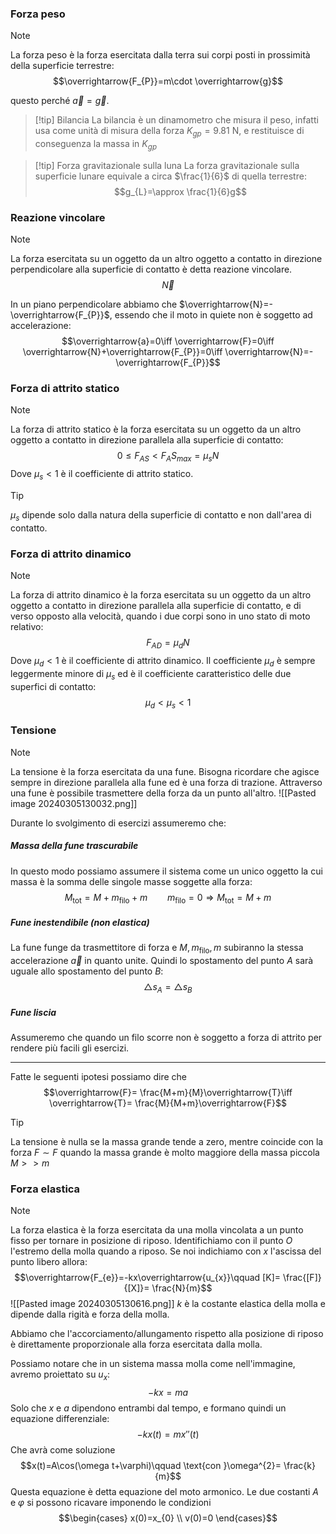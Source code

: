 ### Forza peso
>[!note]
>La forza peso è la forza esercitata dalla terra sui corpi posti in prossimità della superficie terrestre: $$\overrightarrow{F_{P}}=m\cdot \overrightarrow{g}$$

questo perché $\overrightarrow{a}=\overrightarrow{g}$.

>[!tip] Bilancia
>La bilancia è un dinamometro che misura il peso, infatti usa come unità di misura della forza $K_{gp}=9.81\text{ N}$, e restituisce di conseguenza la massa in $K_{gp}$

>[!tip] Forza gravitazionale sulla luna
>La forza gravitazionale sulla superficie lunare equivale a circa $\frac{1}{6}$ di quella terrestre: $$g_{L}=\approx \frac{1}{6}g$$
### Reazione vincolare
>[!note]
>La forza esercitata su un oggetto da un altro oggetto a contatto in direzione perpendicolare alla superficie di contatto è detta reazione vincolare.
>$$\overrightarrow{N}$$
>
>In un piano perpendicolare abbiamo che $\overrightarrow{N}=-\overrightarrow{F_{P}}$, essendo che il moto in quiete non è soggetto ad accelerazione:
>$$\overrightarrow{a}=0\iff \overrightarrow{F}=0\iff \overrightarrow{N}+\overrightarrow{F_{P}}=0\iff \overrightarrow{N}=-\overrightarrow{F_{P}}$$

### Forza di attrito statico
>[!note]
>La forza di attrito statico è la forza esercitata su un oggetto da un altro oggetto a contatto in direzione parallela alla superficie di contatto: $$0\leq F_{AS}< F_AS_{max}=\mu_{s}N$$Dove $\mu_{s}<1$ è il coefficiente di attrito statico.

>[!tip]
>$\mu_{s}$ dipende solo dalla natura della superficie di contatto e non dall'area di contatto.

### Forza di attrito dinamico
>[!note]
>La forza di attrito dinamico è la forza esercitata su un oggetto da un altro oggetto a contatto in direzione parallela alla superficie di contatto, e di verso opposto alla velocità, quando i due corpi sono in uno stato di moto relativo: $$F_{AD}=\mu_{d}N$$
>Dove $\mu_{d}<1$ è il coefficiente di attrito dinamico.
>Il coefficiente $\mu_{d}$ è sempre leggermente minore di $\mu_{s}$ ed è il coefficiente caratteristico delle due superfici di contatto: $$\mu_{d}<\mu_{s}<1$$

### Tensione
>[!note]
>La tensione è la forza esercitata da una fune. Bisogna ricordare che agisce sempre in direzione parallela alla fune ed è una forza di trazione. Attraverso una fune è possibile trasmettere della forza da un punto all'altro.
>![[Pasted image 20240305130032.png]]

Durante lo svolgimento di esercizi assumeremo che:

##### Massa della fune trascurabile
In questo modo possiamo assumere il sistema come un unico oggetto la cui massa è la somma delle singole masse soggette alla forza: $$M_\text{tot}=M+m_\text{filo}+m\qquad m_\text{filo}=0\Longrightarrow M_\text{tot}=M+m$$
##### Fune inestendibile (non elastica)
La fune funge da trasmettitore di forza e $M,m_\text{filo},m$ subiranno la stessa accelerazione $\overrightarrow{a}$ in quanto unite. Quindi lo spostamento del punto $A$ sarà uguale allo spostamento del punto $B$: $$\triangle s_{A}=\triangle s_{B}$$
##### Fune liscia
Assumeremo che quando un filo scorre non è soggetto a forza di attrito per rendere più facili gli esercizi.

---

Fatte le seguenti ipotesi possiamo dire che $$\overrightarrow{F}= \frac{M+m}{M}\overrightarrow{T}\iff \overrightarrow{T}= \frac{M}{M+m}\overrightarrow{F}$$
>[!tip]
>La tensione è nulla se la massa grande tende a zero, mentre coincide con la forza $F\sim F$ quando la massa grande è molto maggiore della massa piccola $M>>m$

### Forza elastica
>[!note]
>La forza elastica è la forza esercitata da una molla vincolata a un punto fisso per tornare in posizione di riposo. Identifichiamo con il punto $O$ l'estremo della molla quando a riposo. Se noi indichiamo con $x$ l'ascissa del punto libero allora: $$\overrightarrow{F_{e}}=-kx\overrightarrow{u_{x}}\qquad [K]= \frac{[F]}{[X]}= \frac{N}{m}$$
>![[Pasted image 20240305130616.png]]
>$k$ è la costante elastica della molla e dipende dalla rigità e forza della molla.

Abbiamo che l'accorciamento/allungamento rispetto alla posizione di riposo è direttamente proporzionale alla forza esercitata dalla molla.

Possiamo notare che in un sistema massa molla come nell'immagine, avremo proiettato su $u_{x}$: $$-kx=ma$$
Solo che $x$ e $a$ dipendono entrambi dal tempo, e formano quindi un equazione differenziale:
$$-kx(t)=mx''(t)$$
Che avrà come soluzione $$x(t)=A\cos(\omega t+\varphi)\qquad \text{con }\omega^{2}= \frac{k}{m}$$
Questa equazione è detta equazione del moto armonico. Le due costanti $A$ e $\varphi$ si possono ricavare imponendo le condizioni $$\begin{cases}
x(0)=x_{0} \\
v(0)=0
\end{cases}$$
